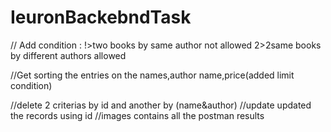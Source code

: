 # IeuronBackebndTask

// Add
condition :
!>two books by same author not allowed
2>2same books by different authors allowed

//Get
sorting the entries on the names,author name,price(added limit condition)

//delete
 2 criterias 
 by id and another by (name&author)
 //update
 updated the records using id
 //images
 contains all the postman results

